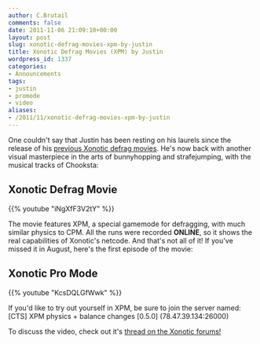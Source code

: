 ```yaml
---
author: C.Brutail
comments: false
date: 2011-11-06 21:09:10+00:00
layout: post
slug: xonotic-defrag-movies-xpm-by-justin
title: Xonotic Defrag Movies (XPM) by Justin
wordpress_id: 1337
categories:
- Announcements
tags:
- justin
- promode
- video
aliases:
- /2011/11/xonotic-defrag-movies-xpm-by-justin
---
```


One couldn't say that Justin has been resting on his laurels since the release of his [previous Xonotic defrag movies](/posts/2011/two-vids-by-justin/). He's now back with another visual masterpiece in the arts of bunnyhopping and strafejumping, with the musical tracks of Chooksta:

## Xonotic Defrag Movie

{{% youtube "iNgXfF3V2tY" %}}

The movie features XPM, a special gamemode for defragging, with much similar physics to CPM. All the runs were recorded **ONLINE**, so it shows the real capabilities of Xonotic's netcode.
And that's not all of it! If you've missed it in August, here's the first episode of the movie:

## Xonotic Pro Mode

{{% youtube "KcsDQLGfWwk" %}}

If you'd like to try out yourself in XPM, be sure to join the server named:
[CTS] XPM physics + balance changes [0.5.0] (78.47.39.134:26000)

To discuss the video, check out it's [thread on the Xonotic forums!](http://forums.xonotic.org/showthread.php?tid=2281)
